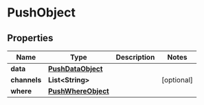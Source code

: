 
# PushObject

## Properties
Name | Type | Description | Notes
------------ | ------------- | ------------- | -------------
**data** | [**PushDataObject**](PushDataObject.md) |  | 
**channels** | **List&lt;String&gt;** |  |  [optional]
**where** | [**PushWhereObject**](PushWhereObject.md) |  | 



